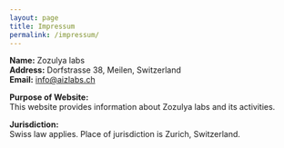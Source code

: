 ```yaml
---
layout: page
title: Impressum
permalink: /impressum/
---
```


**Name:** Zozulya labs  
**Address:** Dorfstrasse 38, Meilen, Switzerland  
**Email:** info@aizlabs.ch  

**Purpose of Website:**  
This website provides information about Zozulya labs and its activities.

**Jurisdiction:**  
Swiss law applies. Place of jurisdiction is Zurich, Switzerland.
